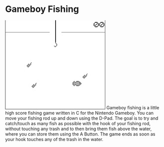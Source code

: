 # Gameboy Fishing
![Alt text](Screenshot.png?raw=true "Title")
Gameboy fishing is a little high score fishing game written in C for the Nintendo Gameboy.
You can move your fishing rod up and down using the D-Pad.
The goal is to try and catch/touch as many fish as possible with the hook of your fishing rod, 
without touching any trash and to then bring them fish above the water, 
where you can store them using the A Button.
The game ends as soon as your hook touches any of the trash in the water.
